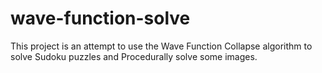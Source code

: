 # wave-function-solve
This project is an attempt to use the Wave Function Collapse algorithm to solve Sudoku puzzles and Procedurally solve some images.
